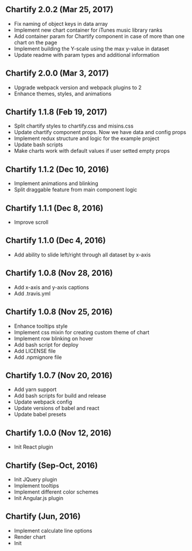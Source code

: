 ## Chartify 2.0.2 (Mar 25, 2017)

* Fix naming of object keys in data array 
* Implement new chart container for iTunes music library ranks
* Add container param for Chartify component in case of more than one chart on the page
* Implement building the Y-scale using the max y-value in dataset 
* Update readme with param types and additional information

## Chartify 2.0.0 (Mar 3, 2017)

* Upgrade webpack version and webpack plugins to 2
* Enhance themes, styles, and animations

## Chartify 1.1.8 (Feb 19, 2017)

* Split chartify styles to chartify.css and misins.css
* Update chartify component props. Now we have data and config props
* Implement redux structure and logic for the example project
* Update bash scripts
* Make charts work with default values if user setted empty props

## Chartify 1.1.2 (Dec 10, 2016)

* Implement animations and blinking
* Split draggable feature from main component logic

## Chartify 1.1.1 (Dec 8, 2016)

* Improve scroll

## Chartify 1.1.0 (Dec 4, 2016)

* Add ability to slide left/right through all dataset by x-axis

## Chartify 1.0.8 (Nov 28, 2016)

* Add x-axis and y-axis captions
* Add .travis.yml

## Chartify 1.0.8 (Nov 25, 2016)

* Enhance tooltips style
* Implement css mixin for creating custom theme of chart
* Implement row blinking on hover
* Add bash script for deploy
* Add LICENSE file
* Add .npmignore file

## Chartify 1.0.7 (Nov 20, 2016)

* Add yarn support
* Add bash scripts for build and release
* Update webpack config
* Update versions of babel and react
* Update babel presets

## Chartify 1.0.0 (Nov 12, 2016)

* Init React plugin

## Chartify (Sep-Oct, 2016)

* Init JQuery plugin
* Implement tooltips
* Implement different color schemes
* Init Angular.js plugin

## Chartify (Jun, 2016) 

* Implement calculate line options
* Render chart
* Init